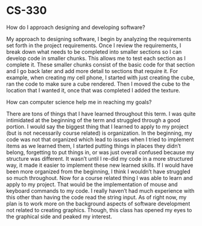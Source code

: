 # CS-330
How do I approach designing and developing software? 
	
 My approach to designing software, I begin by analyzing the requirements set forth in the project
requirements. Once I review the requirements, I break down what needs to be completed into smaller
sections so I can develop code in smaller chunks. This allows me to test each section as I complete it.
These smaller chunks consist of the basic code for that section and I go back later and add more detail
to sections that require it. For example, when creating my cell phone, I started with just creating the
cube, ran the code to make sure a cube rendered. Then I moved the cube to the location that I wanted it,
once that was completed I added the texture. 

How can computer science help me in reaching my goals?
	
There are tons of things that I have learned throughout this term. I was quite intimidated at the beginning
of the term and struggled through a good portion. I would say the biggest thing that I learned to apply to
my project (but is not necessarily course related) is organization. In the beginning, my code was not that
organized which lead to issues when I tried to implement items as we learned them, I started putting things
in places they didn’t belong, forgetting to put things in, or was just overall confused because my structure
was different. It wasn’t until I re-did my code in a more structured way, it made it easier to implement these
new learned skills. If I would have been more organized from the beginning, I think I wouldn’t have struggled
so much throughout. Now for a course related thing I was able to learn and apply to my project. That would be
the implementation of mouse and keyboard commands to my code. I really haven’t had much experience with this
other than having the code read the string input. As of right now, my plan is to work more on the background
aspects of software development not related to creating graphics. Though, this class has opened my eyes to the
graphical side and peaked my interest.
